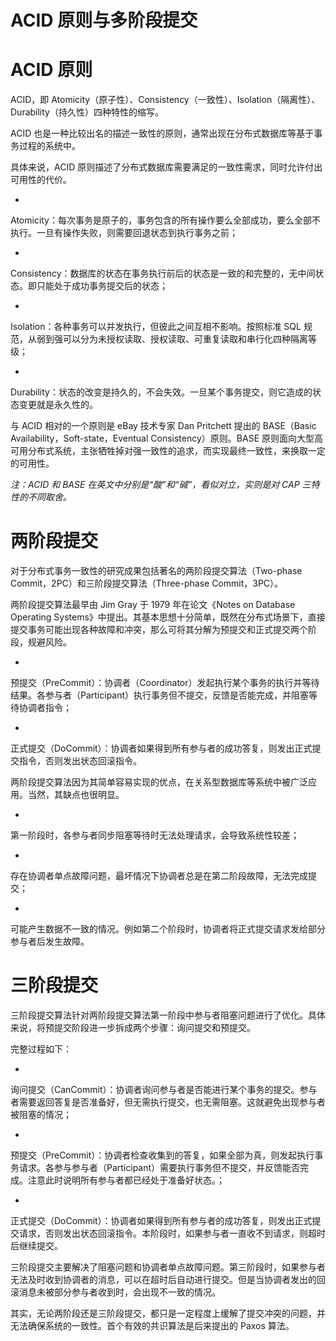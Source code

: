 # ACID 原则与多阶段提交

# ACID 原则

ACID，即 Atomicity（原子性）、Consistency（一致性）、Isolation（隔离性）、Durability（持久性）四种特性的缩写。

ACID 也是一种比较出名的描述一致性的原则，通常出现在分布式数据库等基于事务过程的系统中。

具体来说，ACID 原则描述了分布式数据库需要满足的一致性需求，同时允许付出可用性的代价。

- 

  Atomicity：每次事务是原子的，事务包含的所有操作要么全部成功，要么全部不执行。一旦有操作失败，则需要回退状态到执行事务之前；

- 

  Consistency：数据库的状态在事务执行前后的状态是一致的和完整的，无中间状态。即只能处于成功事务提交后的状态；

- 

  Isolation：各种事务可以并发执行，但彼此之间互相不影响。按照标准 SQL 规范，从弱到强可以分为未授权读取、授权读取、可重复读取和串行化四种隔离等级；

- 

  Durability：状态的改变是持久的，不会失效。一旦某个事务提交，则它造成的状态变更就是永久性的。

与 ACID 相对的一个原则是 eBay 技术专家 Dan Pritchett 提出的 BASE（Basic Availability，Soft-state，Eventual Consistency）原则。BASE 原则面向大型高可用分布式系统，主张牺牲掉对强一致性的追求，而实现最终一致性，来换取一定的可用性。

*注：ACID 和 BASE 在英文中分别是“酸”和“碱”，看似对立，实则是对 CAP 三特性的不同取舍。*

# 两阶段提交

对于分布式事务一致性的研究成果包括著名的两阶段提交算法（Two-phase Commit，2PC）和三阶段提交算法（Three-phase Commit，3PC）。

两阶段提交算法最早由 Jim Gray 于 1979 年在论文《Notes on Database Operating Systems》中提出。其基本思想十分简单，既然在分布式场景下，直接提交事务可能出现各种故障和冲突，那么可将其分解为预提交和正式提交两个阶段，规避风险。

- 

  预提交（PreCommit）：协调者（Coordinator）发起执行某个事务的执行并等待结果。各参与者（Participant）执行事务但不提交，反馈是否能完成，并阻塞等待协调者指令；

- 

  正式提交（DoCommit）：协调者如果得到所有参与者的成功答复，则发出正式提交指令，否则发出状态回滚指令。

两阶段提交算法因为其简单容易实现的优点，在关系型数据库等系统中被广泛应用。当然，其缺点也很明显。

- 

  第一阶段时，各参与者同步阻塞等待时无法处理请求，会导致系统性较差；

- 

  存在协调者单点故障问题，最坏情况下协调者总是在第二阶段故障，无法完成提交；

- 

  可能产生数据不一致的情况。例如第二个阶段时，协调者将正式提交请求发给部分参与者后发生故障。

# 三阶段提交

三阶段提交算法针对两阶段提交算法第一阶段中参与者阻塞问题进行了优化。具体来说，将预提交阶段进一步拆成两个步骤：询问提交和预提交。

完整过程如下：

- 

  询问提交（CanCommit）：协调者询问参与者是否能进行某个事务的提交。参与者需要返回答复是否准备好，但无需执行提交，也无需阻塞。这就避免出现参与者被阻塞的情况；

- 

  预提交（PreCommit）：协调者检查收集到的答复，如果全部为真，则发起执行事务请求。各参与参与者（Participant）需要执行事务但不提交，并反馈能否完成。注意此时说明所有参与者都已经处于准备好状态。；

- 

  正式提交（DoCommit）：协调者如果得到所有参与者的成功答复，则发出正式提交请求，否则发出状态回滚指令。本阶段时，如果参与者一直收不到请求，则超时后继续提交。

三阶段提交主要解决了阻塞问题和协调者单点故障问题。第三阶段时，如果参与者无法及时收到协调者的消息，可以在超时后自动进行提交。但是当协调者发出的回滚消息未被部分参与者收到时，会出现不一致的情况。

其实，无论两阶段还是三阶段提交，都只是一定程度上缓解了提交冲突的问题，并无法确保系统的一致性。首个有效的共识算法是后来提出的 Paxos 算法。